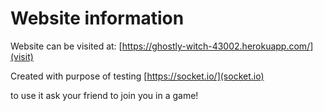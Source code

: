 # Website information
Website can be visited at: [https://ghostly-witch-43002.herokuapp.com/](visit)

Created with purpose of testing [https://socket.io/](socket.io)

to use it ask your friend to join you in a game!